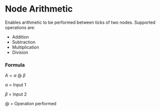 # Node Arithmetic

Enables arithmetic to be performed between ticks of two nodes. Supported operations are:

* Addition
* Subtraction
* Multiplication
* Division


### Formula

$A = \alpha \ @ \ \beta$

$\alpha$ = Input 1

$\beta$ = Input 2

$@$ = Operation performed